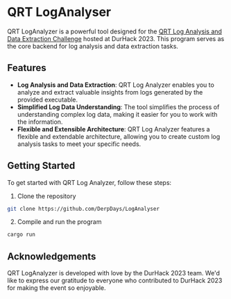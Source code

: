 # QRT LogAnalyser
QRT LogAnalyzer is a powerful tool designed for the [QRT Log Analysis and Data Extraction Challenge](https://web.archive.org/web/20231105095458/https://durhack.qrt.services/log-analysis/) hosted at DurHack 2023. This program serves as the core backend for log analysis and data extraction tasks.

## Features
- __Log Analysis and Data Extraction__: QRT Log Analyzer enables you to analyze and extract valuable insights from logs generated by the provided executable.
- __Simplified Log Data Understanding__: The tool simplifies the process of understanding complex log data, making it easier for you to work with the information.
- __Flexible and Extensible Architecture__: QRT Log Analyzer features a flexible and extendable architecture, allowing you to create custom log analysis tasks to meet your specific needs.


## Getting Started
To get started with QRT Log Analyzer, follow these steps:

1. Clone the repository
```sh
git clone https://github.com/DerpDays/LogAnalyser
```

2. Compile and run the program
```sh
cargo run
```

## Acknowledgements
QRT LogAnalyzer is developed with love by the DurHack 2023 team. We'd like to express our gratitude to everyone who contributed to DurHack 2023 for making the event so enjoyable.
